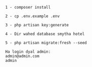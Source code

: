 ```
1 - composer install
```
```
2 - cp .env.example .env
```
```
3 - php artisan key:generate
```
```
4 - Dir wahed database smytha hotel
```
```
5 - php artisan migrate:fresh --seed
```
```
Ha login dyal admin:
admin@admin.com
admin
```